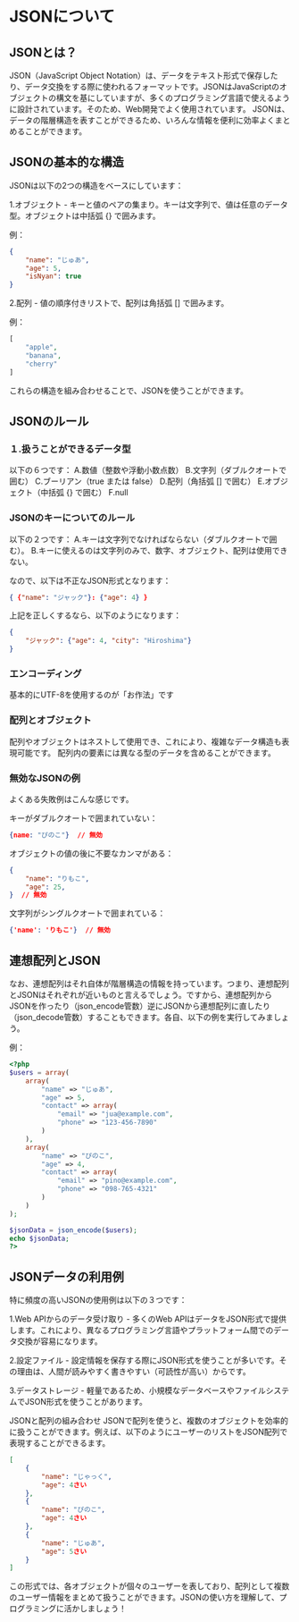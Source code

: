 # JSONについて

## JSONとは？

JSON（JavaScript Object Notation）は、データをテキスト形式で保存したり、データ交換をする際に使われるフォーマットです。JSONはJavaScriptのオブジェクトの構文を基にしていますが、多くのプログラミング言語で使えるように設計されています。そのため、Web開発でよく使用されています。
JSONは、データの階層構造を表すことができるため、いろんな情報を便利に効率よくまとめることができます。

## JSONの基本的な構造

JSONは以下の2つの構造をベースにしています：

1.オブジェクト - キーと値のペアの集まり。キーは文字列で、値は任意のデータ型。オブジェクトは中括弧 {} で囲みます。

例：
```JSON
{
    "name": "じゅあ",
    "age": 5,
    "isNyan": true
}
```


2.配列 - 値の順序付きリストで、配列は角括弧 [] で囲みます。

例：
```PHP
[
    "apple",
    "banana",
    "cherry"
]
```

これらの構造を組み合わせることで、JSONを使うことができます。

## JSONのルール

### １.扱うことができるデータ型

以下の６つです：
 A.数値（整数や浮動小数点数）
 B.文字列（ダブルクオートで囲む）
 C.ブーリアン（true または false）
 D.配列（角括弧 [] で囲む）
 E.オブジェクト（中括弧 {} で囲む）
 F.null

### JSONのキーについてのルール

以下の２つです：
A.キーは文字列でなければならない（ダブルクオートで囲む）。
B.キーに使えるのは文字列のみで、数字、オブジェクト、配列は使用できない。

なので、以下は不正なJSON形式となります：

```JSON
{ {"name": "ジャック"}: {"age": 4} }
```

上記を正しくするなら、以下のようになります：

```JSON
{
    "ジャック": {"age": 4, "city": "Hiroshima"}
}
```

### エンコーディング
基本的にUTF-8を使用するのが「お作法」です

### 配列とオブジェクト

配列やオブジェクトはネストして使用でき、これにより、複雑なデータ構造も表現可能です。
配列内の要素には異なる型のデータを含めることができます。

### 無効なJSONの例
よくある失敗例はこんな感じです。

キーがダブルクオートで囲まれていない：
```JSON
{name: "ぴのこ"}  // 無効
```

オブジェクトの値の後に不要なカンマがある：
```JSON
{
    "name": "りもこ",
    "age": 25,
}  // 無効

```

文字列がシングルクオートで囲まれている：
```JSON
{'name': 'りもこ'}  // 無効
```



## 連想配列とJSON
なお、連想配列はそれ自体が階層構造の情報を持っています。つまり、連想配列とJSONはそれぞれが近いものと言えるでしょう。ですから、連想配列からJSONを作ったり（json_encode管数）逆にJSONから連想配列に直したり（json_decode管数）することもできます。各自、以下の例を実行してみましょう。

例：

```PHP
<?php
$users = array(
    array(
        "name" => "じゅあ",
        "age" => 5,
        "contact" => array(
            "email" => "jua@example.com",
            "phone" => "123-456-7890"
        )
    ),
    array(
        "name" => "ぴのこ",
        "age" => 4,
        "contact" => array(
            "email" => "pino@example.com",
            "phone" => "098-765-4321"
        )
    )
);

$jsonData = json_encode($users);
echo $jsonData;
?>
```



## JSONデータの利用例

特に頻度の高いJSONの使用例は以下の３つです：

1.Web APIからのデータ受け取り - 多くのWeb APIはデータをJSON形式で提供します。これにより、異なるプログラミング言語やプラットフォーム間でのデータ交換が容易になります。

2.設定ファイル - 設定情報を保存する際にJSON形式を使うことが多いです。その理由は、人間が読みやすく書きやすい（可読性が高い）からです。

3.データストレージ - 軽量であるため、小規模なデータベースやファイルシステムでJSON形式を使うことがあります。

JSONと配列の組み合わせ
JSONで配列を使うと、複数のオブジェクトを効率的に扱うことができます。例えば、以下のようにユーザーのリストをJSON配列で表現することができるます。


```JSON
[
    {
        "name": "じゃっく",
        "age": 4さい
    },
    {
        "name": "ぴのこ",
        "age": 4さい
    },
    {
        "name": "じゅあ",
        "age": 5さい
    }
]
```


この形式では、各オブジェクトが個々のユーザーを表しており、配列として複数のユーザー情報をまとめて扱うことができます。JSONの使い方を理解して、プログラミングに活かしましょう！